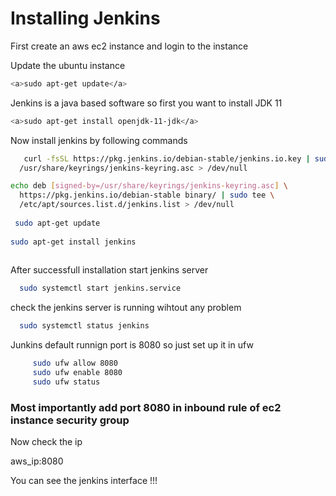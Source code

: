 <h1>Installing Jenkins</h1>

First create an aws ec2 instance and login to the instance

Update the ubuntu instance
```bash
<a>sudo apt-get update</a>
```

Jenkins is a java based software so first you want to install JDK 11

```bash
<a>sudo apt-get install openjdk-11-jdk</a>
```
Now install jenkins by following commands

```bash
   curl -fsSL https://pkg.jenkins.io/debian-stable/jenkins.io.key | sudo tee \
  /usr/share/keyrings/jenkins-keyring.asc > /dev/null

echo deb [signed-by=/usr/share/keyrings/jenkins-keyring.asc] \
  https://pkg.jenkins.io/debian-stable binary/ | sudo tee \
  /etc/apt/sources.list.d/jenkins.list > /dev/null
  
 sudo apt-get update
 
sudo apt-get install jenkins
 
```

After successfull installation start jenkins server
```bash
  sudo systemctl start jenkins.service
```

check the jenkins server is running wihtout any problem
```bash
  sudo systemctl status jenkins
```

Junkins default runnign port is 8080 so just set up it in ufw 
```bash
     sudo ufw allow 8080
     sudo ufw enable 8080
     sudo ufw status 
```

<h3>Most importantly add port 8080 in inbound rule of ec2 instance security group</h3>

Now check the ip

aws_ip:8080

You can see the jenkins interface !!!







